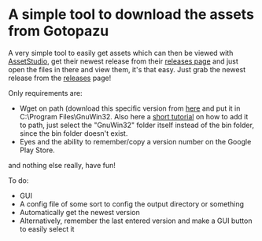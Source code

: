 # A simple tool to download the assets from Gotopazu

 A very simple tool to easily get assets which can then be viewed with [AssetStudio](https://github.com/Perfare/AssetStudio), get their newest release from their [releases page](https://github.com/Perfare/AssetStudio/releases/latest) and just open the files in there and view them, it's that easy. Just grab the newest release from the [releases](https://github.com/notmynamex/gotopaz-asset-grabber/releases/latest) page!

 Only requirements are:

- Wget on path (download this specific version from [here](https://sourceforge.net/projects/getgnuwin32/files/wget-1.12.1-devel-and-openssl-1.0.0a.zip) and put it in C:\Program Files\GnuWin32. Also here a [short tutorial](https://www.addictivetips.com/windows-tips/install-and-use-wget-in-windows-10/) on how to add it to path, just select the "GnuWin32" folder itself instead of the bin folder, since the bin folder doesn't exist.
- Eyes and the ability to remember/copy a version number on the Google Play Store.

and nothing else really, have fun!

To do:

- GUI
- A config file of some sort to config the output directory or something
- Automatically get the newest version
- Alternatively, remember the last entered version and make a GUI button to easily select it
